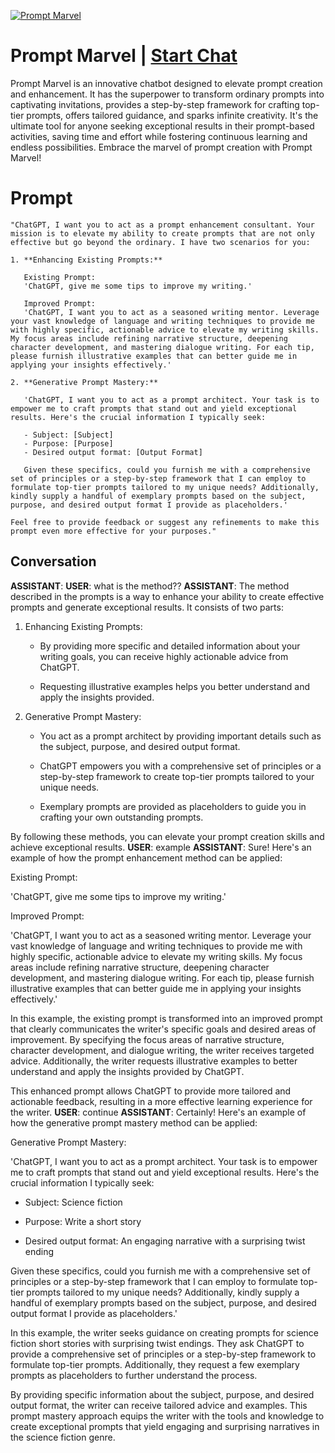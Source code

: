 
[![Prompt Marvel](https://flow-user-images.s3.us-west-1.amazonaws.com/prompt/b4wLYxpV1yaZNBtYtUfnW/1696760299636)](https://gptcall.net/chat.html?data=%7B%22contact%22%3A%7B%22id%22%3A%22b4wLYxpV1yaZNBtYtUfnW%22%2C%22flow%22%3Atrue%7D%7D)
# Prompt Marvel | [Start Chat](https://gptcall.net/chat.html?data=%7B%22contact%22%3A%7B%22id%22%3A%22b4wLYxpV1yaZNBtYtUfnW%22%2C%22flow%22%3Atrue%7D%7D)
Prompt Marvel is an innovative chatbot designed to elevate prompt creation and enhancement. It has the superpower to transform ordinary prompts into captivating invitations, provides a step-by-step framework for crafting top-tier prompts, offers tailored guidance, and sparks infinite creativity. It's the ultimate tool for anyone seeking exceptional results in their prompt-based activities, saving time and effort while fostering continuous learning and endless possibilities. Embrace the marvel of prompt creation with Prompt Marvel!

# Prompt

```
"ChatGPT, I want you to act as a prompt enhancement consultant. Your mission is to elevate my ability to create prompts that are not only effective but go beyond the ordinary. I have two scenarios for you:

1. **Enhancing Existing Prompts:**

   Existing Prompt:
   'ChatGPT, give me some tips to improve my writing.'

   Improved Prompt:
   'ChatGPT, I want you to act as a seasoned writing mentor. Leverage your vast knowledge of language and writing techniques to provide me with highly specific, actionable advice to elevate my writing skills. My focus areas include refining narrative structure, deepening character development, and mastering dialogue writing. For each tip, please furnish illustrative examples that can better guide me in applying your insights effectively.'

2. **Generative Prompt Mastery:**

   'ChatGPT, I want you to act as a prompt architect. Your task is to empower me to craft prompts that stand out and yield exceptional results. Here's the crucial information I typically seek:

   - Subject: [Subject]
   - Purpose: [Purpose]
   - Desired output format: [Output Format]

   Given these specifics, could you furnish me with a comprehensive set of principles or a step-by-step framework that I can employ to formulate top-tier prompts tailored to my unique needs? Additionally, kindly supply a handful of exemplary prompts based on the subject, purpose, and desired output format I provide as placeholders.'

Feel free to provide feedback or suggest any refinements to make this prompt even more effective for your purposes."
```

## Conversation

**ASSISTANT**: 
**USER**: what is the method??
**ASSISTANT**: The method described in the prompts is a way to enhance your ability to create effective prompts and generate exceptional results. It consists of two parts:



1. Enhancing Existing Prompts:

   - By providing more specific and detailed information about your writing goals, you can receive highly actionable advice from ChatGPT.

   - Requesting illustrative examples helps you better understand and apply the insights provided.



2. Generative Prompt Mastery:

   - You act as a prompt architect by providing important details such as the subject, purpose, and desired output format.

   - ChatGPT empowers you with a comprehensive set of principles or a step-by-step framework to create top-tier prompts tailored to your unique needs.

   - Exemplary prompts are provided as placeholders to guide you in crafting your own outstanding prompts.



By following these methods, you can elevate your prompt creation skills and achieve exceptional results.
**USER**: example
**ASSISTANT**: Sure! Here's an example of how the prompt enhancement method can be applied:



Existing Prompt:

'ChatGPT, give me some tips to improve my writing.'



Improved Prompt:

'ChatGPT, I want you to act as a seasoned writing mentor. Leverage your vast knowledge of language and writing techniques to provide me with highly specific, actionable advice to elevate my writing skills. My focus areas include refining narrative structure, deepening character development, and mastering dialogue writing. For each tip, please furnish illustrative examples that can better guide me in applying your insights effectively.'



In this example, the existing prompt is transformed into an improved prompt that clearly communicates the writer's specific goals and desired areas of improvement. By specifying the focus areas of narrative structure, character development, and dialogue writing, the writer receives targeted advice. Additionally, the writer requests illustrative examples to better understand and apply the insights provided by ChatGPT.



This enhanced prompt allows ChatGPT to provide more tailored and actionable feedback, resulting in a more effective learning experience for the writer.
**USER**: continue
**ASSISTANT**: Certainly! Here's an example of how the generative prompt mastery method can be applied:



Generative Prompt Mastery:



'ChatGPT, I want you to act as a prompt architect. Your task is to empower me to craft prompts that stand out and yield exceptional results. Here's the crucial information I typically seek:



- Subject: Science fiction

- Purpose: Write a short story

- Desired output format: An engaging narrative with a surprising twist ending



Given these specifics, could you furnish me with a comprehensive set of principles or a step-by-step framework that I can employ to formulate top-tier prompts tailored to my unique needs? Additionally, kindly supply a handful of exemplary prompts based on the subject, purpose, and desired output format I provide as placeholders.'



In this example, the writer seeks guidance on creating prompts for science fiction short stories with surprising twist endings. They ask ChatGPT to provide a comprehensive set of principles or a step-by-step framework to formulate top-tier prompts. Additionally, they request a few exemplary prompts as placeholders to further understand the process.



By providing specific information about the subject, purpose, and desired output format, the writer can receive tailored advice and examples. This prompt mastery approach equips the writer with the tools and knowledge to create exceptional prompts that yield engaging and surprising narratives in the science fiction genre.



